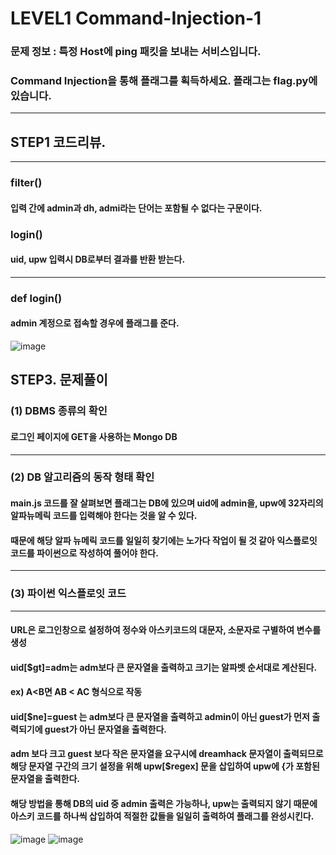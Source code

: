 # LEVEL1 Command-Injection-1
### 문제 정보 : 특정 Host에 ping 패킷을 보내는 서비스입니다.
### Command Injection을 통해 플래그를 획득하세요. 플래그는 flag.py에 있습니다.
----------------------------------------------------------------------------------------------
## STEP1 코드리뷰.
----------------------------------------------------------------------------------------------
### filter()
#### 입력 간에 admin과 dh, admi라는 단어는 포함될 수 없다는 구문이다.
### login()
#### uid, upw 입력시 DB로부터 결과를 반환 받는다.

----------------------------------------------------------------------------------------------
### def login()
#### admin 계정으로 접속할 경우에 플래그를 준다.
![image](https://user-images.githubusercontent.com/81984723/186337816-a16b2dec-b64a-4aef-b488-b39c07584c12.png)


## STEP3. 문제풀이
### (1) DBMS 종류의 확인
#### 로그인 페이지에 GET을 사용하는 Mongo DB
----------------------------------------------------------------------------------------------

### (2) DB 알고리즘의 동작 형태 확인
#### main.js 코드를 잘 살펴보면 플래그는 DB에 있으며 uid에 admin을, upw에 32자리의 알파뉴메릭 코드를 입력해야 한다는 것을 알 수 있다.
#### 때문에 해당 알파 뉴메릭 코드를 일일히 찾기에는 노가다 작업이 될 것 같아 익스플로잇 코드를 파이썬으로 작성하여 풀어야 한다.
----------------------------------------------------------------------------------------------

### (3) 파이썬 익스플로잇 코드
----------------------------------------------------------------------------------------------
#### URL은 로그인창으로 설정하여 정수와 아스키코드의 대문자, 소문자로 구별하여 변수를 생성
#### uid[$gt]=adm는 adm보다 큰 문자열을 출력하고 크기는 알파벳 순서대로 계산된다.
#### ex) A<B면 AB < AC 형식으로 작동
#### uid[$ne]=guest 는 adm보다 큰 문자열을 출력하고 admin이 아닌 guest가 먼저 출력되기에 guest가 아닌 문자열을 출력한다.
#### adm 보다 크고 guest 보다 작은 문자열을 요구시에 dreamhack 문자열이 출력되므로 해당 문자열 구간의 크기 설정을 위해 upw[$regex] 문을 삽입하여 upw에 {가 포함된 문자열을 출력한다.
#### 해당 방법을 통해 DB의 uid 중 admin 출력은 가능하나, upw는 출력되지 않기 때문에 아스키 코드를 하나씩 삽입하여 적절한 값들을 일일히 출력하여 플래그를 완성시킨다.
![image](https://user-images.githubusercontent.com/81984723/186342251-feca4a28-f946-4f6a-95ae-f7218c67bd96.png)
![image](https://user-images.githubusercontent.com/81984723/186344906-e4e7b84d-a898-4e94-8e91-cd4332e1cec2.png)
